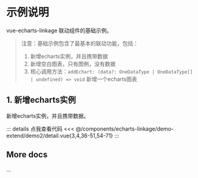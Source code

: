 <script setup>
import LinkageDemo2 from '@/components/echarts-linkage/demo-base/demo2/index.vue';
</script>

# 示例说明

vue-echarts-linkage 联动组件的基础示例。

> 注意：基础示例包含了最基本的联动功能，包括：
> 1. 新增echarts实例，并且携带数据
> 2. 新增空白图表，只有图例，没有数据
> 3. 核心调用方法：`addEchart: (data?: OneDataType | OneDataType[] | undefined) => void` 新增一个echarts图表

## 1. 新增echarts实例

新增echarts实例，并且携带数据。

<LinkageDemo2 />

::: details 点我查看代码
<<< @/components/echarts-linkage/demo-extend/demo2/detail.vue{3,4,36-51,54-71}
:::


## More docs

...


